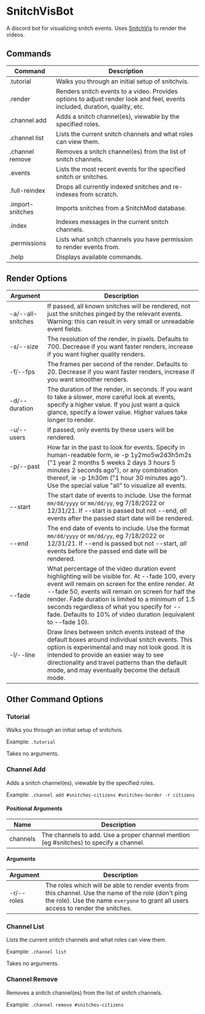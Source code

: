 # SnitchVisBot

A discord bot for visualizing snitch events. Uses [SnitchVis](https://github.com/tybug/snitchvis) to render the videos.


## Commands

| Command          | Description                                                                                                                    |
| ---------------- | ------------------------------------------------------------------------------------------------------------------------------ |
| .tutorial        | Walks you through an initial setup of snitchvis.                                                                               |
| .render          | Renders snitch events to a video. Provides options to adjust render look and feel, events included, duration, quality, etc.    |
| .channel add     | Adds a snitch channel(es), viewable by the specified roles.                                                                    |
| .channel list    | Lists the current snitch channels and what roles can view them.                                                                |
| .channel remove  | Removes a snitch channel(es) from the list of snitch channels.                                                                 |
| .events          | Lists the most recent events for the specified snitch or snitches.                                                             |
| .full-reindex    | Drops all currently indexed snitches and re-indexes from scratch.                                                              |
| .import-snitches | Imports snitches from a SnitchMod database.                                                                                    |
| .index           | Indexes messages in the current snitch channels.                                                                               |
| .permissions     | Lists what snitch channels you have permission to render events from.                                                          |
| .help            | Displays available commands.                                                                                                   |


## Render Options


| Argument          | Description
| ----------------  | ------------------------------------------------------------------------------------------------------------------------
| -a/--all-snitches | If passed, all known snitches will be rendered, not just the snitches pinged by the relevant events. Warning: this can result in very small or unreadable event fields. |
| -s/--size           | The resolution of the render, in pixels. Defaults to 700. Decrease if you want faster renders, increase if you want higher quality renders. |
| -f/--fps      | The frames per second of the render. Defaults to 20. Decrease if you want faster renders, increase if you want smoother renders. |
| -d/--duration     | The duration of the render, in seconds. If you want to take a slower, more careful look at events, specify a higher value. If you just want a quick glance, specify a lower value. Higher values take longer to render. |
| -u/--users   | If passed, only events by these users will be rendered. |
| -p/--past           | How far in the past to look for events. Specify in human-readable form, ie -p 1y2mo5w2d3h5m2s ("1 year 2 months 5 weeks 2 days 3 hours 5 minutes 2 seconds ago"), or any combination thereof, ie -p 1h30m ("1 hour 30 minutes ago"). Use the special value "all" to visualize all events. |
| --start     | The start date of events to include. Use the format `mm/dd/yyyy` or `mm/dd/yy`, eg 7/18/2022 or 12/31/21. If --start is passed but not --end, *all* events after the passed start date will be rendered. |
| --end  |  The end date of events to include. Use the format `mm/dd/yyyy` or `mm/dd/yy`, eg 7/18/2022 or 12/31/21. If --end is passed but not --start, *all* events before the passed end date will be rendered. |
| --fade            | What percentage of the video duration event highlighting will be visible for. At --fade 100, every event will remain on screen for the entire render. At --fade 50, events will remain on screen for half the render. Fade duration is limited to a minimum of 1.5 seconds regardless of what you specify for --fade. Defaults to 10% of video duration (equivalent to --fade 10). |
| -l/--line      | Draw lines between snitch events instead of the default boxes around individual snitch events. This option is experimental and may not look good. It is intended to provide an easier way to see directionality and travel patterns than the default mode, and may eventually become the default mode. |

## Other Command Options

### Tutorial

Walks you through an initial setup of snitchvis.

Example: `.tutorial`

Takes no arguments.

### Channel Add

Adds a snitch channel(es), viewable by the specified roles.

Example: `.channel add #snitches-citizens #snitches-border -r citizens`

#### Positional Arguments

| Name | Description |
| ---      | ---         |
| channels | The channels to add. Use a proper channel mention (eg #snitches) to specify a channel. |

#### Arguments

| Argument | Description |
| ---      | ---         |
| -r/--roles | The roles which will be able to render events from this channel. Use the name of the role (don't ping the role). Use the name `everyone` to grant all users access to render the snitches. |

### Channel List

Lists the current snitch channels and what roles can view them.

Example: `.channel list`

Takes no arguments.

### Channel Remove

Removes a snitch channel(es) from the list of snitch channels.

Example: `.channel remove #snitches-citizens`
